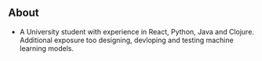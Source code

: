 ## About
- A University student with experience in React, Python, Java and Clojure. Additional exposure too designing, devloping and testing machine learning models.

